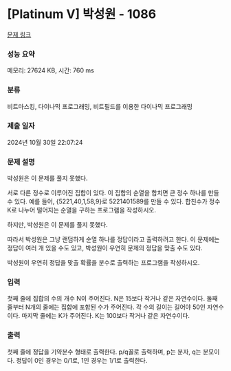 # [Platinum V] 박성원 - 1086 

[문제 링크](https://www.acmicpc.net/problem/1086) 

### 성능 요약

메모리: 27624 KB, 시간: 760 ms

### 분류

비트마스킹, 다이나믹 프로그래밍, 비트필드를 이용한 다이나믹 프로그래밍

### 제출 일자

2024년 10월 30일 22:07:24

### 문제 설명

<p>박성원은 이 문제를 풀지 못했다.</p>

<p>서로 다른 정수로 이루어진 집합이 있다. 이 집합의 순열을 합치면 큰 정수 하나를 만들 수 있다. 예를 들어, {5221,40,1,58,9}로 5221401589를 만들 수 있다. 합친수가 정수 K로 나누어 떨어지는 순열을 구하는 프로그램을 작성하시오.</p>

<p>하지만, 박성원은 이 문제를 풀지 못했다.</p>

<p>따라서 박성원은 그냥 랜덤하게 순열 하나를 정답이라고 출력하려고 한다. 이 문제에는 정답이 여러 개 있을 수도 있고, 박성원이 우연히 문제의 정답을 맞출 수도 있다.</p>

<p>박성원이 우연히 정답을 맞출 확률을 분수로 출력하는 프로그램을 작성하시오.</p>

### 입력 

 <p>첫째 줄에 집합의 수의 개수 N이 주어진다. N은 15보다 작거나 같은 자연수이다. 둘째 줄부터 N개의 줄에는 집합에 포함된 수가 주어진다. 각 수의 길이는 길어야 50인 자연수이다. 마지막 줄에는 K가 주어진다. K는 100보다 작거나 같은 자연수이다.</p>

### 출력 

 <p>첫째 줄에 정답을 기약분수 형태로 출력한다. p/q꼴로 출력하며, p는 분자, q는 분모이다. 정답이 0인 경우는 0/1로, 1인 경우는 1/1로 출력한다.</p>

